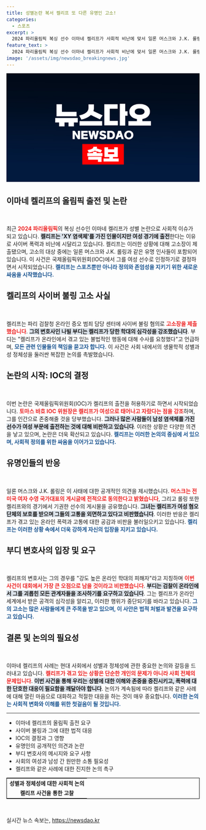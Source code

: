 ```yaml
---
title: 성별논란 복서 켈리프 또 다른 유명인 고소!
categories:
  - 스포츠
excerpt: >
  2024 파리올림픽 복싱 선수 이마네 켈리프가 사회적 비난에 맞서 일론 머스크와 J.K. 롤링을 고소했습니다. 성별 논란 속에서 온라인 혐오 공격을 받으며 정의와 존엄성을 위한 싸움을 시작한 켈리프의 이야기를 들어보세요!
feature_text: >
  2024 파리올림픽 복싱 선수 이마네 켈리프가 사회적 비난에 맞서 일론 머스크와 J.K. 롤링을 고소했습니다. 성별 논란 속에서 온라인 혐오 공격을 받으며 정의와 존엄성을 위한 싸움을 시작한 켈리프의 이야기를 들어보세요!
image: '/assets/img/newsdao_breakingnews.jpg'
---
```


<p><img src="/assets/img/newsdao_breakingnews.jpg" alt="koreaapp 속보" /></p>

<h2 data-ke-size="size26">이마네 켈리프의 올림픽 출전 및 논란</h2>

<p data-ke-size="size16">&nbsp;</p>

<p>최근 <b><span style="color: #ee2323;">2024 파리올림픽</span></b>의 복싱 선수인 이마네 켈리프가 성별 논란으로 사회적 이슈가 되고 있습니다. <b><span style="background-color: #21538527;">켈리프는 'XY 염색체'를 가진 인물이지만 여성 경기에 출전</span></b>한다는 이유로 사이버 폭력과 비난에 시달리고 있습니다. 켈리프는 이러한 상황에 대해 고소장이 제출됐으며, 고소의 대상 중에는 일론 머스크와 J.K. 롤링과 같은 유명 인사들이 포함되어 있습니다. 이 사건은 국제올림픽위원회(IOC)에서 그를 여성 선수로 인정하기로 결정하면서 시작되었습니다. <b><span style="color: #1a5490;">켈리프는 스포츠뿐만 아니라 정의와 존엄성을 지키기 위한 새로운 싸움을 시작했습니다.</span></b></p></p>

<h2 data-ke-size="size26">켈리프의 사이버 불링 고소 사실</h2>

<p data-ke-size="size16">&nbsp;</p>

<p>켈리프는 파리 검찰청 온라인 증오 범죄 담당 센터에 사이버 불링 혐의로 <b><span style="color: #ee2323;">고소장을 제출했습니다</span></b>. <b><span style="background-color: #21538527;">그의 변호사인 나빌 부디는 켈리프가 당한 학대의 심각성을 강조했습니다</span></b>. 부디는 "켈리프가 온라인에서 겪고 있는 불법적인 행동에 대해 수사를 요청했다"고 언급하며, <b><span style="color: #1a5490;">모든 관련 인물들의 책임을 묻고자 합니다.</span></b> 이 사건은 사회 내에서의 생물학적 성별과 성 정체성을 둘러싼 복잡한 논의를 촉발했습니다.</p></p>

<h2 data-ke-size="size26">논란의 시작: IOC의 결정</h2>

<p data-ke-size="size16">&nbsp;</p>

<p>이번 논란은 국제올림픽위원회(IOC)가 켈리프의 출전을 허용하기로 하면서 시작되었습니다. <b><span style="color: #ee2323;">토마스 바흐 IOC 위원장은 켈리프가 여성으로 태어나고 자랐다는 점을 강조</span></b>하며, 그를 인간으로 존중해줄 것을 당부했습니다. <b><span style="background-color: #21538527;">그러나 많은 사람들이 남성 염색체를 가진 선수가 여성 부문에 출전하는 것에 대해 비판하고 있습니다</span></b>. 이러한 상황은 다양한 의견을 낳고 있으며, 논란은 더욱 확산되고 있습니다. <b><span style="color: #1a5490;">켈리프는 이러한 논의의 중심에 서 있으며, 사회적 정의를 위한 싸움을 이어가고 있습니다.</span></b></p></p>

<h2 data-ke-size="size26">유명인들의 반응</h2>

<p data-ke-size="size16">&nbsp;</p>

<p>일론 머스크와 J.K. 롤링은 이 사태에 대한 공개적인 의견을 제시했습니다. <b><span style="color: #ee2323;">머스크는 전 미국 여자 수영 국가대표의 게시글에 전적으로 동의한다고 밝혔습니다</span></b>, 그리고 롤링 또한 켈리프와의 경기에서 기권한 선수의 게시물을 공유했습니다. <b><span style="background-color: #21538527;">그녀는 켈리프가 여성 혐오 단체의 보호를 받으며 그들의 고통을 외면하고 있다고 비판했습니다</span></b>. 이러한 반응은 켈리프가 겪고 있는 온라인 폭력과 고통에 대한 공감과 비판을 불러일으키고 있습니다. <b><span style="color: #1a5490;">켈리프는 이러한 상황 속에서 더욱 강하게 자신의 입장을 지키고 있습니다.</span></b></p></p>

<h2 data-ke-size="size26">부디 변호사의 입장 및 요구</h2>

<p data-ke-size="size16">&nbsp;</p>

<p>켈리프의 변호사는 그의 경우를 "강도 높은 온라인 학대의 피해자"라고 지칭하며 <b><span style="color: #ee2323;">이번 사건이 대회에서 가장 큰 오점으로 남을 것이라고 비판했습니다</span></b>. <b><span style="background-color: #21538527;">부디는 검찰이 온라인에서 그를 괴롭힌 모든 관계자들을 조사하기를 요구하고 있습니다</span></b>. 그는 켈리프가 온라인 세계에서 받은 공격의 심각성을 알리고, 이러한 행위가 중단되기를 바라고 있습니다. <b><span style="color: #1a5490;">그의 고소는 많은 사람들에게 큰 주목을 받고 있으며, 이 사안은 법적 처벌과 발견을 요구하고 있습니다.</span></b></p></p>

<h2 data-ke-size="size26">결론 및 논의의 필요성</h2>

<p data-ke-size="size16">&nbsp;</p>

<p>이마네 켈리프의 사례는 현대 사회에서 성별과 정체성에 관한 중요한 논의와 갈등을 드러내고 있습니다. <b><span style="color: #ee2323;">켈리프가 겪고 있는 상황은 단순한 개인의 문제가 아니라 사회 전체의 문제입니다</span></b>. <b><span style="background-color: #21538527;">이번 사건을 통해 우리는 성별에 대한 이해와 존중을 증진시키고, 폭력에 대한 단호한 대응이 필요함을 깨달아야 합니다</span></b>. 논의가 계속됨에 따라 켈리프와 같은 사례에 대해 열린 마음으로 대화하고 적절한 대응을 하는 것이 매우 중요합니다. <b><span style="color: #1a5490;">이러한 논의는 사회적 변화와 이해를 위한 첫걸음이 될 것입니다.</span></b></p></p>

<hr>

<ul>
  <li>이마네 켈리프의 올림픽 출전 요구</li>
  <li>사이버 불링과 그에 대한 법적 대응</li>
  <li>IOC의 결정과 그 영향</li>
  <li>유명인의 공개적인 의견과 논란</li>
  <li>부디 변호사의 메시지와 요구 사항</li>
  <li>사회의 여성과 남성 간 원만한 소통 필요성</li>
  <li>켈리프와 같은 사례에 대한 진지한 논의 촉구</li>
</ul>

<table style="width: 100%; border: 1px solid black; border-collapse: collapse;">
  <tr>
    <td style="text-align: center; height: 17px;"><b>성별과 정체성에 대한 사회적 논의</b></td>
  </tr>
  <tr>
    <td style="text-align: center; height: 17px;"><b>켈리프 사건을 통한 고찰</b></td>
  </tr>
</table>

<p data-ke-size="size16">&nbsp;</p>
실시간 뉴스 속보는, <a href="https://newsdao.kr" rel="dofollow">https://newsdao.kr</a>


